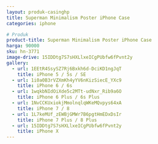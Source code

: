 ```yaml
---
layout: produk-casinghp
title: Superman Minimalism Poster iPhone Case
categories: iphone

# Produk
product-title: Superman Minimalism Poster iPhone Case
harga: 90000
sku: hn-3771
image-drive: 15IDDtg7S7sHXLlxeICgPUbfw6fPvnt2y
gallery:
  - url: 1EEtR4SsySZ7Rj6Bxkh6d-DciKD1ngJqT
    title: iPhone 5 / 5s / SE
  - url: 1i0a0B3rVZXmKh4yYV6nKizSiecE_YXc9
    title: iPhone 6 / 6s
  - url: 1wqkbNIdOiXde5c2MTt-udNxr_Rib9a6O
    title: iPhone 6 Plus / 6s Plus
  - url: 1NvCCKUxiokjMmolnqlqWKeMQvpys64xA
    title: iPhone 7 / 8
  - url: 1L7keMUf_zEWBjGMWr7B6pgtHmEDxDsIr
    title: iPhone 7 Plus / 8 Plus
  - url: 15IDDtg7S7sHXLlxeICgPUbfw6fPvnt2y
    title: iPhone X
---
```

